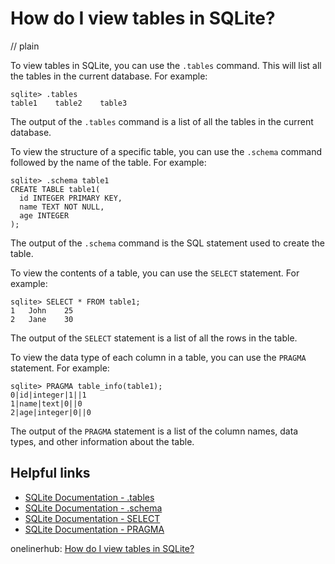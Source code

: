 # How do I view tables in SQLite?
// plain

To view tables in SQLite, you can use the `.tables` command. This will list all the tables in the current database. For example:

```
sqlite> .tables
table1    table2    table3
```

The output of the `.tables` command is a list of all the tables in the current database.

To view the structure of a specific table, you can use the `.schema` command followed by the name of the table. For example:

```
sqlite> .schema table1
CREATE TABLE table1(
  id INTEGER PRIMARY KEY,
  name TEXT NOT NULL,
  age INTEGER
);
```

The output of the `.schema` command is the SQL statement used to create the table.

To view the contents of a table, you can use the `SELECT` statement. For example:

```
sqlite> SELECT * FROM table1;
1	John	25
2	Jane	30
```

The output of the `SELECT` statement is a list of all the rows in the table.

To view the data type of each column in a table, you can use the `PRAGMA` statement. For example:

```
sqlite> PRAGMA table_info(table1);
0|id|integer|1||1
1|name|text|0||0
2|age|integer|0||0
```

The output of the `PRAGMA` statement is a list of the column names, data types, and other information about the table.

## Helpful links
- [SQLite Documentation - .tables](https://www.sqlite.org/cli.html#tables)
- [SQLite Documentation - .schema](https://www.sqlite.org/cli.html#schema)
- [SQLite Documentation - SELECT](https://www.sqlite.org/lang_select.html)
- [SQLite Documentation - PRAGMA](https://www.sqlite.org/pragma.html)

onelinerhub: [How do I view tables in SQLite?](https://onelinerhub.com/sqlite/how-do-i-view-tables-in-sqlite)